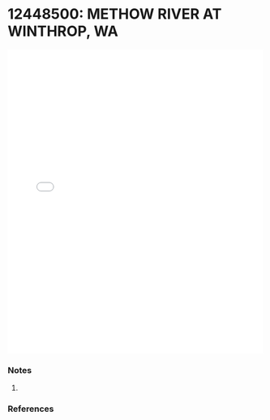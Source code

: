 # 12448500: METHOW RIVER AT WINTHROP, WA

<iframe src="/_static/stations/12448500_fdc.html" width="100%" height="600" frameborder="0"></iframe>

### Notes
1. 

### References


